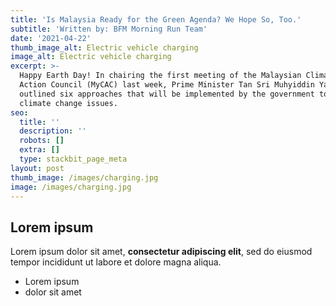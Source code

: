 ```yaml
---
title: 'Is Malaysia Ready for the Green Agenda? We Hope So, Too.'
subtitle: 'Written by: BFM Morning Run Team'
date: '2021-04-22'
thumb_image_alt: Electric vehicle charging
image_alt: Electric vehicle charging
excerpt: >-
  Happy Earth Day! In chairing the first meeting of the Malaysian Climate Change
  Action Council (MyCAC) last week, Prime Minister Tan Sri Muhyiddin Yassin
  outlined six approaches that will be implemented by the government to address
  climate change issues.
seo:
  title: ''
  description: ''
  robots: []
  extra: []
  type: stackbit_page_meta
layout: post
thumb_image: /images/charging.jpg
image: /images/charging.jpg
---
```

## Lorem ipsum

Lorem ipsum dolor sit amet, **consectetur adipiscing elit**, sed do eiusmod tempor incididunt ut labore et dolore magna aliqua.

- Lorem ipsum
- dolor sit amet